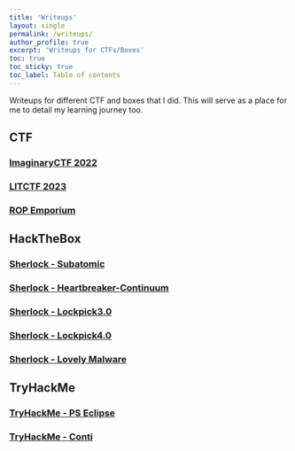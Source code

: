 ```yaml
---
title: 'Writeups'
layout: single
permalink: /writeups/
author_profile: true
excerpt: 'Writeups for CTFs/Boxes'
toc: true
toc_sticky: true
toc_label: Table of contents
---
```


Writeups for different CTF and boxes that I did. This will serve as a place for me to detail my learning journey too.

## CTF

### [ImaginaryCTF 2022](/writeups/imaginaryctf2022)
### [LITCTF 2023](/writeups/litctf2023)
### [ROP Emporium](/writeups/rop_emporium)

## HackTheBox

### [Sherlock - Subatomic](/writeups/sherlockSubatomic)
### [Sherlock - Heartbreaker-Continuum](/writeups/sherlockHeartbreaker)
### [Sherlock - Lockpick3.0](/writeups/sherlockLockpick3)
### [Sherlock - Lockpick4.0](/writeups/sherlockLockpick4)
### [Sherlock - Lovely Malware](/writeups/sherlockLovely)

## TryHackMe

### [TryHackMe - PS Eclipse](/writeups/thmPSEclipse)
### [TryHackMe - Conti](/writeups/thmconti)